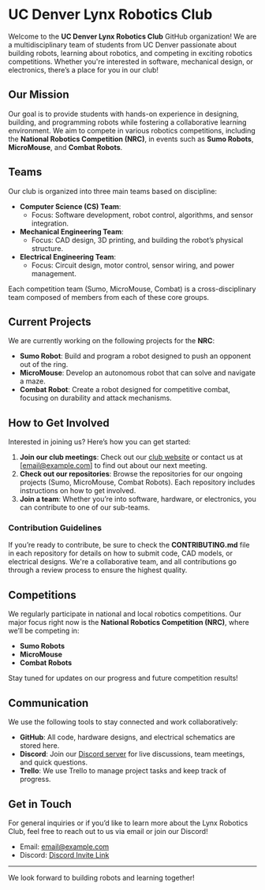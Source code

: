 # UC Denver Lynx Robotics Club

Welcome to the **UC Denver Lynx Robotics Club** GitHub organization! We are a multidisciplinary team of students from UC Denver passionate about building robots, learning about robotics, and competing in exciting robotics competitions. Whether you're interested in software, mechanical design, or electronics, there’s a place for you in our club!

## Our Mission

Our goal is to provide students with hands-on experience in designing, building, and programming robots while fostering a collaborative learning environment. We aim to compete in various robotics competitions, including the **National Robotics Competition (NRC)**, in events such as **Sumo Robots**, **MicroMouse**, and **Combat Robots**.

## Teams

Our club is organized into three main teams based on discipline:

- **Computer Science (CS) Team**:
  - Focus: Software development, robot control, algorithms, and sensor integration.
- **Mechanical Engineering Team**:
  - Focus: CAD design, 3D printing, and building the robot’s physical structure.
- **Electrical Engineering Team**:
  - Focus: Circuit design, motor control, sensor wiring, and power management.

Each competition team (Sumo, MicroMouse, Combat) is a cross-disciplinary team composed of members from each of these core groups.

## Current Projects

We are currently working on the following projects for the **NRC**:
- **Sumo Robot**: Build and program a robot designed to push an opponent out of the ring.
- **MicroMouse**: Develop an autonomous robot that can solve and navigate a maze.
- **Combat Robot**: Create a robot designed for competitive combat, focusing on durability and attack mechanisms.

## How to Get Involved

Interested in joining us? Here’s how you can get started:
1. **Join our club meetings**: Check out our [club website](https://example.com) or contact us at [email@example.com] to find out about our next meeting.
2. **Check out our repositories**: Browse the repositories for our ongoing projects (Sumo, MicroMouse, Combat Robots). Each repository includes instructions on how to get involved.
3. **Join a team**: Whether you’re into software, hardware, or electronics, you can contribute to one of our sub-teams.

### Contribution Guidelines

If you’re ready to contribute, be sure to check the **CONTRIBUTING.md** file in each repository for details on how to submit code, CAD models, or electrical designs. We're a collaborative team, and all contributions go through a review process to ensure the highest quality.

## Competitions

We regularly participate in national and local robotics competitions. Our major focus right now is the **National Robotics Competition (NRC)**, where we’ll be competing in:
- **Sumo Robots**
- **MicroMouse**
- **Combat Robots**

Stay tuned for updates on our progress and future competition results!

## Communication

We use the following tools to stay connected and work collaboratively:
- **GitHub**: All code, hardware designs, and electrical schematics are stored here.
- **Discord**: Join our [Discord server](https://example.com) for live discussions, team meetings, and quick questions.
- **Trello**: We use Trello to manage project tasks and keep track of progress.

## Get in Touch

For general inquiries or if you’d like to learn more about the Lynx Robotics Club, feel free to reach out to us via email or join our Discord!

- Email: [email@example.com](mailto:email@example.com)
- Discord: [Discord Invite Link](https://example.com)

---

We look forward to building robots and learning together!
